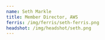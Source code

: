 ```yaml
---
name: Seth Markle
title: Member Director, AWS
ferris: /img/ferris/seth-ferris.png
headshot: /img/headshot/seth.png
---
```

